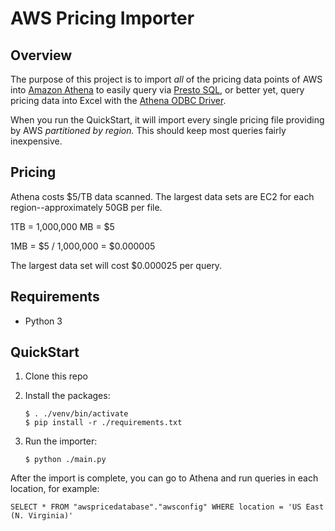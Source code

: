 # AWS Pricing Importer

## Overview
The purpose of this project is to import *all* of the pricing data points of AWS into [Amazon Athena](https://aws.amazon.com/athena/) to easily query via [Presto SQL](https://prestodb.github.io/docs/0.172/index.html), or better yet, query pricing data into Excel with the [Athena ODBC Driver](https://docs.aws.amazon.com/athena/latest/ug/connect-with-odbc.html).

When you run the QuickStart, it will import every single pricing file providing by AWS *partitioned by region.*  This should keep most queries fairly inexpensive.


## Pricing
Athena costs $5/TB data scanned. The largest data sets are EC2 for each region--approximately 50GB per file.

1TB = 1,000,000 MB = $5

1MB = $5 / 1,000,000 = $0.000005

The largest data set will cost $0.000025 per query.

## Requirements
* Python 3



## QuickStart
1. Clone this repo
2. Install the packages:
    ````
    $ . ./venv/bin/activate
    $ pip install -r ./requirements.txt
    ````

3. Run the importer:
    ````
    $ python ./main.py
    ````

After the import is complete, you can go to Athena and run queries in each location, for example:

````
SELECT * FROM "awspricedatabase"."awsconfig" WHERE location = 'US East (N. Virginia)'
````

